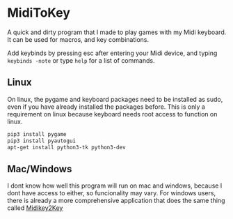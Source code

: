 # MidiToKey
A quick and dirty program that I made to play games with my Midi keyboard.
It can be used for macros, and key combinations.

Add keybinds by pressing esc after entering your Midi device, and typing ` keybinds -note ` or type `help` for a list of commands.

## Linux
On linux, the pygame and keyboard packages need to be installed as sudo, even if you have already installed the packages before. This is only a requirement on linux because keyboard needs root access to function on linux.
```sh
pip3 install pygame
pip3 install pyautogui
apt-get install python3-tk python3-dev
```

## Mac/Windows
I dont know how well this program will run on mac and windows, because I dont have access to either, so funcionality may vary.
For windows users, there is already a more comprehensive application that does the same thing called [Midikey2Key](https://midikey2key.de/)
